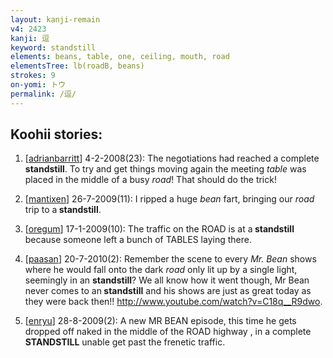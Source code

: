 ```yaml
---
layout: kanji-remain
v4: 2423
kanji: 逗
keyword: standstill
elements: beans, table, one, ceiling, mouth, road
elementsTree: lb(roadB, beans)
strokes: 9
on-yomi: トウ
permalink: /逗/
---
```


## Koohii stories: 

1) [<a href="http://kanji.koohii.com/profile/adrianbarritt">adrianbarritt</a>] 4-2-2008(23): The negotiations had reached a complete<strong> standstill</strong>. To try and get things moving again the meeting <em>table</em> was placed in the middle of a busy <em>road</em>! That should do the trick!

2) [<a href="http://kanji.koohii.com/profile/mantixen">mantixen</a>] 26-7-2009(11): I ripped a huge <em>bean</em> fart, bringing our <em>road</em> trip to a<strong> standstill</strong>.

3) [<a href="http://kanji.koohii.com/profile/oregum">oregum</a>] 17-1-2009(10): The traffic on the ROAD is at a<strong> standstill</strong> because someone left a bunch of TABLES laying there.

4) [<a href="http://kanji.koohii.com/profile/paasan">paasan</a>] 20-7-2010(2): Remember the scene to every <em>Mr. Bean</em> shows where he would fall onto the dark <em>road</em> only lit up by a single light, seemingly in an <strong>standstill</strong>? We all know how it went though, Mr Bean never comes to an<strong> standstill</strong> and his shows are just as great today as they were back then!! <a href="http://www.youtube.com/watch?v=C18q__R9dwo">http://www.youtube.com/watch?v=C18q__R9dwo</a>.

5) [<a href="http://kanji.koohii.com/profile/enryu">enryu</a>] 28-8-2009(2): A new MR BEAN episode, this time he gets dropped off naked in the middle of the ROAD highway , in a complete<strong> STANDSTILL</strong> unable get past the frenetic traffic.

